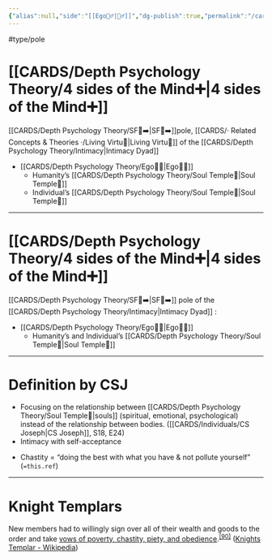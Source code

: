 ```yaml
---
{"alias":null,"side":"[[Ego🙋‍♂️|🙋‍♂️]]","dg-publish":true,"permalink":"/cards/depth-psychology-theory/chastity/","dgPassFrontmatter":true,"noteIcon":"1","created":"2022-12-31T17:35:54.658+01:00","updated":"2023-05-27T15:36:12.990+02:00"}
---
```


#type/pole 

# [[CARDS/Depth Psychology Theory/4 sides of the Mind➕\|4 sides of the Mind➕]] 
[[CARDS/Depth Psychology Theory/SF🤸➡️\|SF🤸➡️]]pole, [[CARDS/· Related Concepts & Theories ·/Living Virtu🙇\|Living Virtu🙇]] of the [[CARDS/Depth Psychology Theory/Intimacy\|Intimacy Dyad]] 
- [[CARDS/Depth Psychology Theory/Ego🙋‍♂️\|Ego🙋‍♂️]] 
	- Humanity’s [[CARDS/Depth Psychology Theory/Soul Temple👤\|Soul Temple👤]]
	- Individual’s [[CARDS/Depth Psychology Theory/Soul Temple👤\|Soul Temple👤]]   
---
# [[CARDS/Depth Psychology Theory/4 sides of the Mind➕\|4 sides of the Mind➕]]
[[CARDS/Depth Psychology Theory/SF🤸➡️\|SF🤸➡️]] pole of the [[CARDS/Depth Psychology Theory/Intimacy\|Intimacy Dyad]] :
- [[CARDS/Depth Psychology Theory/Ego🙋‍♂️\|Ego🙋‍♂️]] 
	- Humanity’s and Individual’s [[CARDS/Depth Psychology Theory/Soul Temple👤\|Soul Temple👤]] 
---
# Definition by CSJ
- Focusing on the relationship between [[CARDS/Depth Psychology Theory/Soul Temple👤\|souls]] (spiritual, emotional, psychological) instead of the relationship between bodies. ([[CARDS/Individuals/CS Joseph\|CS Joseph]], S18, E24)
- Intimacy with self-acceptance 


<div class="transclusion internal-embed is-loaded"><div class="markdown-embed">



- Chastity = “doing the best with what you have & not pollute yourself” (`=this.ref`) 

</div></div>


---
# Knight Templars 

<div class="transclusion internal-embed is-loaded"><div class="markdown-embed">



New members had to willingly sign over all of their wealth and goods to the order and take [vows of poverty, chastity, piety, and obedience](https://en.wikipedia.org/wiki/Religious_vows "Religious vows").<sup id="cite_ref-91"><a href="https://en.wikipedia.org/wiki/Knights_Templar#cite_note-91">[90]</a></sup> ([Knights Templar - Wikipedia](https://en.wikipedia.org/wiki/Knights_Templar)) 

</div></div>



